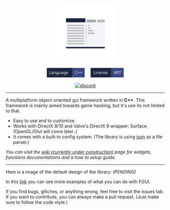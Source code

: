 <p align="center">
  <img width="185" src="resources/repo/fgui_logo.png" alt="logo">
</p>

<p align="center">
    <a href="https://en.wikipedia.org/wiki/C%2B%2B"><img width="120" height="30" src="resources/repo/language.svg" alt="c++"></a>
    <a href="https://github.com/otvv/fgui/blob/master/LICENSE"><img width="120" height="30" src="resources/repo/license.svg" alt="mit"></a>
</p>

<p align="center"> 
  <a href="https://discord.gg/jF3psdk"><img width="245" src="https://discordapp.com/api/guilds/626007641037996073/widget.png?style=banner3" alt="discord"></a>
</p>

***

A multiplatform object-oriented gui framework written in **C++**. This framework is mainly aimed towards game hacking, but it's use its not limited to that.
* Easy to use and to customize.
* Works with DirectX 9/10 and Valve's DirectX 9 wrapper: Surface. (OpenGL/Glut will come later..)
* It comes with a built-in config system. (The library is using [json](https://github.com/nlohmann/json) as a file parser.)

_You can visit the [wiki (currently under construction)](https://github.com/otvv/fgui/wiki) page for widgets, functions documentations and a how to setup guide._

***

Here is a image of the default design of the library: _(PENDING)_

In this [link](https://github.com/otvv/fgui/tree/master/resources) you can see more examples of what you can do with FGUI.

If you find bugs, glitches, or anything wrong, feel free to visit the issues tab. 
If you want to contribute, you can always make a pull request. (Just make sure to follow the code style.)

